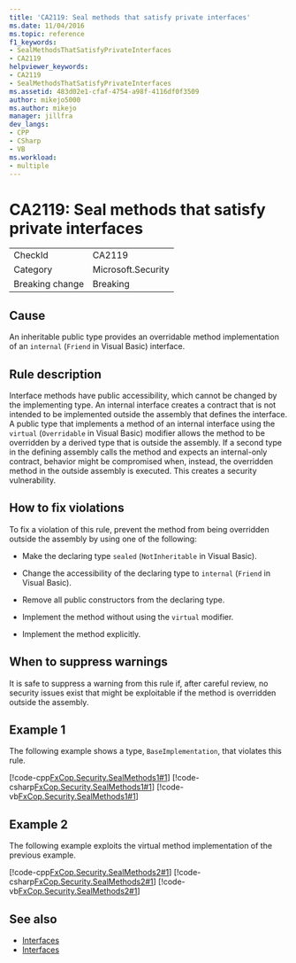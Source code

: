 ```yaml
---
title: 'CA2119: Seal methods that satisfy private interfaces'
ms.date: 11/04/2016
ms.topic: reference
f1_keywords:
- SealMethodsThatSatisfyPrivateInterfaces
- CA2119
helpviewer_keywords:
- CA2119
- SealMethodsThatSatisfyPrivateInterfaces
ms.assetid: 483d02e1-cfaf-4754-a98f-4116df0f3509
author: mikejo5000
ms.author: mikejo
manager: jillfra
dev_langs:
- CPP
- CSharp
- VB
ms.workload:
- multiple
---
```

# CA2119: Seal methods that satisfy private interfaces

|||
|-|-|
|CheckId|CA2119|
|Category|Microsoft.Security|
|Breaking change|Breaking|

## Cause
An inheritable public type provides an overridable method implementation of an `internal` (`Friend` in Visual Basic) interface.

## Rule description
Interface methods have public accessibility, which cannot be changed by the implementing type. An internal interface creates a contract that is not intended to be implemented outside the assembly that defines the interface. A public type that implements a method of an internal interface using the `virtual` (`Overridable` in Visual Basic) modifier allows the method to be overridden by a derived type that is outside the assembly. If a second type in the defining assembly calls the method and expects an internal-only contract, behavior might be compromised when, instead, the overridden method in the outside assembly is executed. This creates a security vulnerability.

## How to fix violations
To fix a violation of this rule, prevent the method from being overridden outside the assembly by using one of the following:

- Make the declaring type `sealed` (`NotInheritable` in Visual Basic).

- Change the accessibility of the declaring type to `internal` (`Friend` in Visual Basic).

- Remove all public constructors from the declaring type.

- Implement the method without using the `virtual` modifier.

- Implement the method explicitly.

## When to suppress warnings
It is safe to suppress a warning from this rule if, after careful review, no security issues exist that might be exploitable if the method is overridden outside the assembly.

## Example 1
The following example shows a type, `BaseImplementation`, that violates this rule.

[!code-cpp[FxCop.Security.SealMethods1#1](../code-quality/codesnippet/CPP/ca2119-seal-methods-that-satisfy-private-interfaces_1.cpp)]
[!code-csharp[FxCop.Security.SealMethods1#1](../code-quality/codesnippet/CSharp/ca2119-seal-methods-that-satisfy-private-interfaces_1.cs)]
[!code-vb[FxCop.Security.SealMethods1#1](../code-quality/codesnippet/VisualBasic/ca2119-seal-methods-that-satisfy-private-interfaces_1.vb)]

## Example 2
The following example exploits the virtual method implementation of the previous example.

[!code-cpp[FxCop.Security.SealMethods2#1](../code-quality/codesnippet/CPP/ca2119-seal-methods-that-satisfy-private-interfaces_2.cpp)]
[!code-csharp[FxCop.Security.SealMethods2#1](../code-quality/codesnippet/CSharp/ca2119-seal-methods-that-satisfy-private-interfaces_2.cs)]
[!code-vb[FxCop.Security.SealMethods2#1](../code-quality/codesnippet/VisualBasic/ca2119-seal-methods-that-satisfy-private-interfaces_2.vb)]

## See also

- [Interfaces](/dotnet/csharp/programming-guide/interfaces/index)
- [Interfaces](/dotnet/visual-basic/programming-guide/language-features/interfaces/index)
